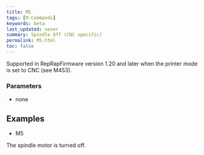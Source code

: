 ```yaml
---
title: M5
tags: [M-Commands] 
keywords: beta 
last_updated: never 
summary: Spindle Off (CNC specific) 
permalink: M5.html
toc: false 
---
```



Supported in RepRapFirmware version 1.20 and later when the printer mode is set to CNC (see M453).

### Parameters

* none

## Examples

* M5

The spindle motor is turned off.

